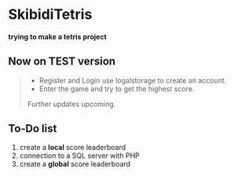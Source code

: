 
# SkibidiTetris

#### trying to make a tetris project

## Now on **TEST** version
>
> - Register and Login use logalstorage to create an account.
> - Enter the game and try to get the highest score.
>
>  Further updates upcoming.

## To-Do list

1. create a **local** score leaderboard
2. connection to a SQL server with PHP
3. create a **global** score leaderboard
